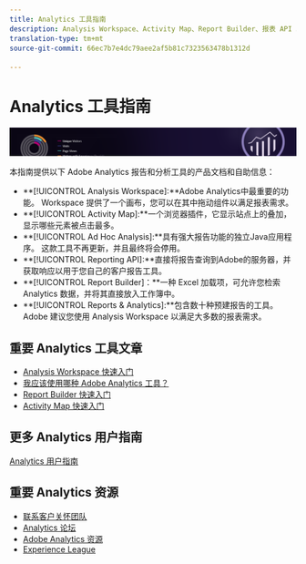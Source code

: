 ```yaml
---
title: Analytics 工具指南
description: Analysis Workspace、Activity Map、Report Builder、报表 API 以及 Reports & Analytics（以前称为 Omniture Analytics 产品）的产品文档和自助信息。
translation-type: tm+mt
source-git-commit: 66ec7b7e4dc79aee2af5b81c7323563478b1312d

---
```



# Analytics 工具指南

![横幅](../../assets/doc_banner_analyze.png)

本指南提供以下 Adobe Analytics 报告和分析工具的产品文档和自助信息：

* **[!UICONTROL Analysis Workspace]:**Adobe Analytics中最重要的功能。 Workspace 提供了一个画布，您可以在其中拖动组件以满足报表需求。
* **[!UICONTROL Activity Map]:**一个浏览器插件，它显示站点上的叠加，显示哪些元素被点击最多。
* **[!UICONTROL Ad Hoc Analysis]:**具有强大报告功能的独立Java应用程序。 这款工具不再更新，并且最终将会停用。
* **[!UICONTROL Reporting API]:**直接将报告查询到Adobe的服务器，并获取响应以用于您自己的客户报告工具。
* **[!UICONTROL Report Builder]：**一种 Excel 加载项，可允许您检索 Analytics 数据，并将其直接放入工作簿中。
* **[!UICONTROL Reports & Analytics]:**包含数十种预建报告的工具。 Adobe 建议您使用 Analysis Workspace 以满足大多数的报表需求。

## 重要 Analytics 工具文章

* [Analysis Workspace 快速入门](analysis-workspace/home.md)
* [我应该使用哪种 Adobe Analytics 工具？](/help/admin/c-analytics-product-comparison/which-analytics-tool.md)
* [Report Builder 快速入门](report-builder/home.md)
* [Activity Map 快速入门](activity-map/activity-map.md)

## 更多 Analytics 用户指南

[Analytics 用户指南](/help/landing/home.md)

## 重要 Analytics 资源

* [联系客户关怀团队](https://helpx.adobe.com/cn/contact/enterprise-support.ec.html)
* [Analytics 论坛](https://forums.adobe.com/community/experience-cloud/analytics-cloud/analytics)
* [Adobe Analytics 资源](https://forums.adobe.com/message/10660755)
* [Experience League](https://landing.adobe.com/experience-league/)
